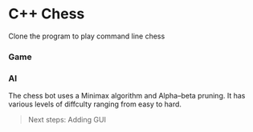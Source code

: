# C++ Chess

Clone the program to play command line chess

### Game


### AI
The chess bot uses a Minimax algorithm and Alpha–beta pruning. It has various levels of diffculty ranging from easy to hard.

> Next steps: Adding GUI
